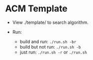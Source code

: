 # ACM Template
- View ./template/ to search algorithm.
- Run:

  - build and run: `./run.sh -br`
  - build but not run: `./run.sh -b`
  - just run: `./run.sh -r` or `./run.sh`
